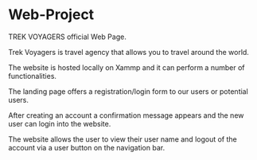 # Web-Project

TREK VOYAGERS official Web Page.

Trek Voyagers is travel agency that allows you to travel around the world.

The website is hosted locally on Xammp and it can perform a number of functionalities.

The landing page offers a registration/login form to our users or potential users.

After creating an account a confirmation message appears and the new user can login into the website.

The website allows the user to view their user name and logout of the account via a user button on the navigation bar.

